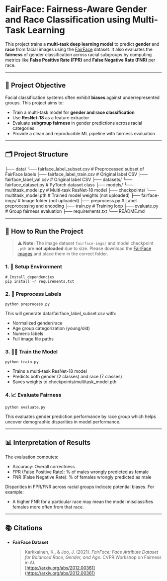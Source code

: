 # FairFace: Fairness-Aware Gender and Race Classification using Multi-Task Learning

This project trains a **multi-task deep learning model** to predict **gender** and **race** from facial images using the [FairFace](https://arxiv.org/abs/2012.00361) dataset. It also evaluates the **fairness** of gender classification across racial subgroups by computing metrics like **False Positive Rate (FPR)** and **False Negative Rate (FNR)** per race.

---

## 📌 Project Objective

Facial classification systems often exhibit **biases** against underrepresented groups. This project aims to:

- Train a multi-task model for **gender and race classification**
- Use **ResNet-18** as a feature extractor
- Evaluate **subgroup fairness** in gender predictions across racial categories
- Provide a clean and reproducible ML pipeline with fairness evaluation

---

## 🗂️ Project Structure

├── data/
  └── fairface_label_subset.csv # Preprocessed subset of FairFace labels
  ├── fairface_label_train.csv # Original label CSV
  ├── fairface_label_val.csv # Original label CSV
├── datasets/
  └── fairface_dataset.py # PyTorch dataset class
├── models/
  └── multitask_model.py # Multi-task ResNet-18 model
├── checkpoints/
  └── multitask_model.pth # Trained model weights (not uploaded)
├── fairface-imgs/ # Image folder (not uploaded)
├── preprocess.py # Label preprocessing and encoding
├── train.py # Training loop
├── evaluate.py # Group fairness evaluation
├── requirements.txt
└── README.md


---

## 🚀 How to Run the Project

> ⚠️ **Note:** The image dataset `fairface-imgs/` and model checkpoint `.pth` are **not uploaded** due to size. Please download the [FairFace images](https://github.com/joojs/fairface) and place them in the correct folder.

### 1. 🔧 Setup Environment

```
# Install dependencies
pip install -r requirements.txt
```

### 2. 🧹 Preprocess Labels

```
python preprocess.py
```

This will generate data/fairface_label_subset.csv with:

- Normalized gender/race
- Age group categorization (young/old)
- Numeric labels
- Full image file paths

### 3. 🏋️‍♂️ Train the Model

```
python train.py
```

- Trains a multi-task ResNet-18 model
- Predicts both gender (2 classes) and race (7 classes)
- Saves weights to checkpoints/multitask_model.pth

### 4. 📈 Evaluate Fairness

```
python evaluate.py
```

This evaluates gender prediction performance by race group which helps uncover demographic disparities in model performance.

---

## 📊 Interpretation of Results

The evaluation computes:

- Accuracy: Overall correctness
- FPR (False Positive Rate): % of males wrongly predicted as female
- FNR (False Negative Rate): % of females wrongly predicted as male

Disparities in FPR/FNR across racial groups indicate potential biases. For example:

- A higher FNR for a particular race may mean the model misclassifies females more often from that race.

---

## 📚 Citations

- **FairFace Dataset**  
  > Karkkainen, K., & Joo, J. (2021). *FairFace: Face Attribute Dataset for Balanced Race, Gender, and Age*. CVPR Workshop on Fairness in AI.  
  > [https://arxiv.org/abs/2012.00361](https://arxiv.org/abs/2012.00361)

